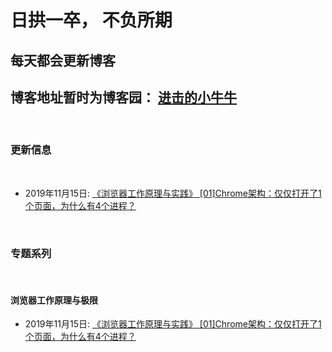 # 日拱一卒， 不负所期

## 每天都会更新博客





## 博客地址暂时为博客园： [进击的小牛牛 ](https://www.cnblogs.com/zzd0916)




<br>

### 更新信息
<br>

- 2019年11月15日: [《浏览器工作原理与实践》 [01]Chrome架构：仅仅打开了1个页面，为什么有4个进程？](https://www.cnblogs.com/zzd0916/p/11856914.html)




<br> 

### 专题系列
<br>

#### 浏览器工作原理与极限

- 2019年11月15日: [《浏览器工作原理与实践》 [01]Chrome架构：仅仅打开了1个页面，为什么有4个进程？](https://www.cnblogs.com/zzd0916/p/11856914.html)

